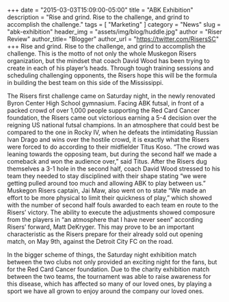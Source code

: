 +++
date        = "2015-03-03T15:09:00-05:00"
title       = "ABK Exhibition"
description = "Rise and grind. Rise to the challenge, and grind to accomplish the challenge."
tags        = [ "Marketing" ]
category    = "News"
slug        = "abk-exhibition"
header_img	= "assets/img/blog/huddle.jpg"
author		= "Riser Review"
author_title= "Blogger"
author_url	= "https://twitter.com/RisersSC"
+++
Rise and grind. Rise to the challenge, and grind to accomplish the challenge. This is the motto of not only the whole Muskegon Risers organization, but the mindset that coach David Wood has been trying to create in each of his player’s heads. Through tough training sessions and scheduling challenging opponents, the Risers hope this will be the formula in building the best team on this side of the Mississippi.

The Risers first challenge came on Saturday night, in the newly renovated Byron Center High School gymnasium. Facing ABK futsal, in front of a packed crowd of over 1,000 people supporting the Red Card Cancer foundation, the Risers came out victorious earning a 5-4 decision over the reigning US national futsal champions. In an atmosphere that could best be compared to the one in Rocky IV, when he defeats the intimidating Russian Ivan Drago and wins over the hostile crowd, it is exactly what the Risers were forced to do according to their midfielder Titus Koso. “The crowd was leaning towards the opposing team, but during the second half we made a comeback and won the audience over,” said Titus. After the Risers dug themselves a 3-1 hole in the second half, coach David Wood stressed to his team they needed to stay disciplined with their shape stating “we were getting pulled around too much and allowing ABK to play between us.” Muskegon Risers captain, Jai Maw, also went on to state “We made an effort to be more physical to limit their quickness of play,” which showed with the number of second half fouls awarded to each team en route to the Risers’ victory. The ability to execute the adjustments showed composure from the players in “an atmosphere that I have never seen” according Risers’ forward, Matt DeKryger. This may prove to be an important characteristic as the Risers prepare for their already sold out opening match, on May 9th, against the Detroit City FC on the road.

In the bigger scheme of things, the Saturday night exhibition match between the two clubs not only provided an exciting night for the fans, but for the Red Card Cancer foundation. Due to the charity exhibition match between the two teams, the tournament was able to raise awareness for this disease, which has affected so many of our loved ones, by playing a sport we have all grown to enjoy around the company our loved ones.
